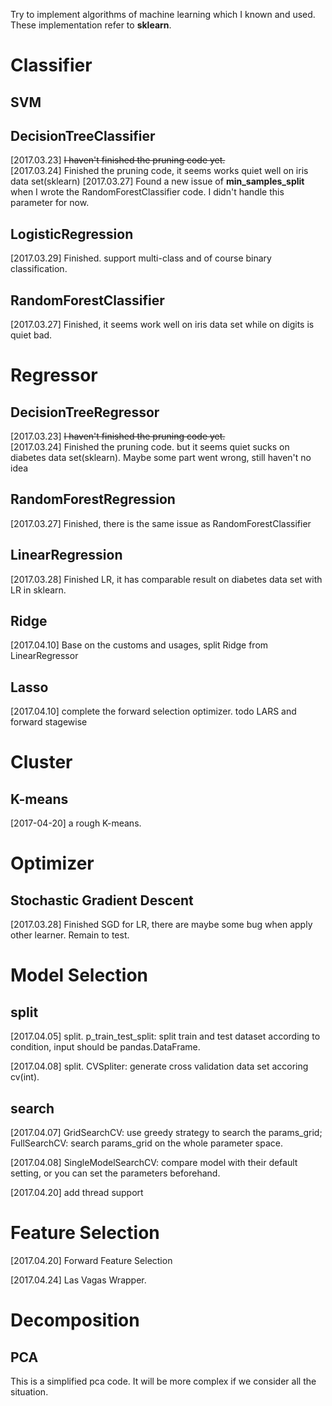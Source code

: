 Try to implement algorithms of machine learning which I known and used. These implementation refer to **sklearn**.

# Classifier

## SVM

## DecisionTreeClassifier

[2017.03.23] ~~I haven't finished the pruning code yet.~~  
[2017.03.24] Finished the pruning code, it seems works quiet well on iris data set(sklearn)
[2017.03.27] Found a new issue of **min_samples_split** when I wrote the RandomForestClassifier code. I didn't handle this parameter for now.

## LogisticRegression
[2017.03.29] Finished. support multi-class and of course binary classification.
 
## RandomForestClassifier

[2017.03.27] Finished, it seems work well on iris data set while on digits is quiet bad. 

# Regressor

## DecisionTreeRegressor
[2017.03.23] ~~I haven't finished the pruning code yet.~~  
[2017.03.24] Finished the pruning code. but it seems quiet sucks on diabetes data set(sklearn). Maybe some part went wrong, still haven't no idea

## RandomForestRegression
[2017.03.27] Finished, there is the same issue as RandomForestClassifier
## LinearRegression

[2017.03.28] Finished LR, it has comparable result on diabetes data set with LR in sklearn.

## Ridge

[2017.04.10] Base on the customs and usages, split Ridge from LinearRegressor

## Lasso

[2017.04.10] complete the forward selection optimizer. todo LARS and forward stagewise

# Cluster

## K-means

[2017-04-20] a rough K-means.

# Optimizer

## Stochastic Gradient Descent

[2017.03.28] Finished SGD for LR, there are maybe some bug when apply other learner. Remain to test. 

# Model Selection

## split

[2017.04.05] split. p_train_test_split: split train and test dataset according to condition, input should be pandas.DataFrame.

[2017.04.08] split. CVSpliter: generate cross validation data set accoring cv(int).

## search 

[2017.04.07] GridSearchCV: use greedy strategy to search the params_grid; FullSearchCV: search params_grid on the whole parameter space.

[2017.04.08] SingleModelSearchCV: compare model with their default setting, or you can set the parameters beforehand.

[2017.04.20] add thread support

# Feature Selection

[2017.04.20] Forward Feature Selection

[2017.04.24] Las Vagas Wrapper.
 

# Decomposition

## PCA
This is a simplified pca code. It will be more complex if we consider all the situation.